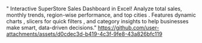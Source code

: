 " Interactive SuperStore Sales Dashboard in Excel!  Analyze total sales, monthly trends, region-wise performance, and top cities . Features dynamic charts , slicers for quick filters , and category insights  to help businesses make smart, data-driven decisions."
https://github.com/user-attachments/assets/d0cdec3d-b419-4c3f-9fe8-43a826bfc119
